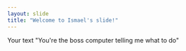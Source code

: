 ```yaml
---
layout: slide
title: "Welcome to Ismael's slide!"
---
```

Your text
"You're the boss computer telling me what to do"
